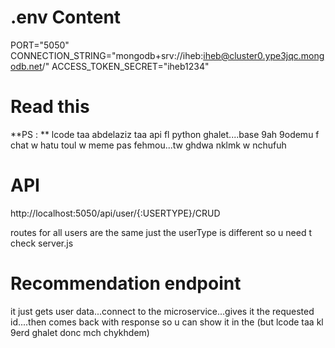 # .env Content
PORT="5050"
CONNECTION_STRING="mongodb+srv://iheb:iheb@cluster0.ype3jqc.mongodb.net/"
ACCESS_TOKEN_SECRET="iheb1234"


# Read this
**PS : ** lcode taa abdelaziz taa api fl python ghalet....base 9ah 9odemu f chat w hatu toul w meme pas fehmou...tw ghdwa nklmk w nchufuh


# API
http://localhost:5050/api/user/{:USERTYPE}/CRUD 

routes for all users are the same just the userType is different so u need t check server.js

# Recommendation endpoint 
it just gets user data...connect to the microservice...gives it the requested id....then comes back with response so u can show it in the
(but lcode taa kl 9erd ghalet donc mch chykhdem)

